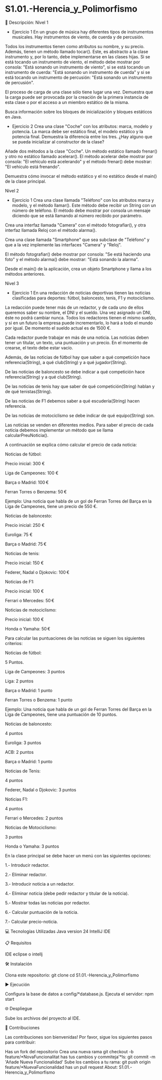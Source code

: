 # S1.01.-Herencia_y_Polimorfismo
📄 Descripción: Nivel 1
- Ejercicio 1
En un grupo de música hay diferentes tipos de instrumentos musicales. Hay instrumentos de viento, de cuerda y de percusión.

Todos los instrumentos tienen como atributos su nombre, y su precio. Además, tienen un método llamado tocar(). Este, es abstracto a la clase instrumento y, por lo tanto, debe implementarse en las clases hijas. Si se está tocando un instrumento de viento, el método debe mostrar por consola: "Está sonando un instrumento de viento", si se está tocando un instrumento de cuerda: "Está sonando un instrumento de cuerda" y si se está tocando un instrumento de percusión: "Está sonando un instrumento de percusión".


El proceso de carga de una clase sólo tiene lugar una vez. Demuestra que la carga puede ser provocada por la creación de la primera instancia de esta clase o por el acceso a un miembro estático de la misma.

Busca información sobre los bloques de inicialización y bloques estáticos en Java.

- Ejercicio 2
Crea una clase "Coche" con los atributos: marca, modelo y potencia. La marca debe ser estático final, el modelo estático y la potencia final. Demuestra la diferencia entre los tres. ¿Hay alguno que se pueda inicializar al constructor de la clase?

Añade dos métodos a la clase "Coche". Un método estático llamado frenar() y otro no estático llamado acelerar(). El método acelerar debe mostrar por consola: "El vehículo está acelerando" y el método frenar() debe mostrar: "El vehículo está frenando".

Demuestra cómo invocar el método estático y el no estático desde el main() de la clase principal.

Nivel 2

- Ejercicio 1
Crea una clase llamada "Teléfono" con los atributos marca y modelo, y el método llamar(). Este método debe recibir un String con un número de teléfono. El método debe mostrar por consola un mensaje diciendo que se está llamando al número recibido por parámetro.

Crea una interfaz llamada "Camera" con el método fotografiar(), y otra interfaz llamada Reloj con el método alarma().

Crea una clase llamada "Smartphone" que sea subclase de "Teléfono" y que a la vez implemente las interfaces "Camera" y "Reloj".

El método fotografiar() debe mostrar por consola: "Se está haciendo una foto" y el método alarma() debe mostrar: "Está sonando la alarma".

Desde el main() de la aplicación, crea un objeto Smartphone y llama a los métodos anteriores.

Nivel 3
- Ejercicio 1
En una redacción de noticias deportivas tienen las noticias clasificadas para deportes: fútbol, baloncesto, tenis, F1 y motociclismo.

La redacción puede tener más de un redactor, y de cada uno de ellos queremos saber su nombre, el DNI y el sueldo. Una vez asignado un DNI, éste no podrá cambiar nunca. Todos los redactores tienen el mismo sueldo, y si en un futuro la empresa puede incrementarlo, lo hará a todo el mundo por igual. De momento el sueldo actual es de 1500 €.

Cada redactor puede trabajar en más de una noticia. Las noticias deben tener un titular, un texto, una puntuación y un precio. En el momento de crearse, el texto debe estar vacío.

Además, de las noticias de fútbol hay que saber a qué competición hace referencia(String), a qué club(String) y a qué jugador(String).

De las noticias de baloncesto se debe indicar a qué competición hace referencia(String) y a qué club(String).

De las noticias de tenis hay que saber de qué competición(String) hablan y de qué tenistas(String).

De las noticias de F1 debemos saber a qué escudería(String) hacen referencia.

De las noticias de motociclismo se debe indicar de qué equipo(String) son.

Las noticias se venden en diferentes medios. Para saber el precio de cada noticia debemos implementar un método que se llama calcularPreuNoticia().

A continuación se explica cómo calcular el precio de cada noticia:

Noticias de fútbol:

Precio inicial: 300 €

Liga de Campeones: 100 €

Barça o Madrid: 100 €

Ferran Torres o Benzema: 50 €


Ejemplo: Una noticia que habla de un gol de Ferran Torres del Barça en la Liga de Campeones, tiene un precio de 550 €.

Noticias de baloncesto:

Precio inicial: 250 €

Euroliga: 75 €

Barça o Madrid: 75 €


Noticias de tenis:

Precio inicial: 150 €

Federer, Nadal o Djokovic: 100 €


Noticias de F1:

Precio inicial: 100 €

Ferrari o Mercedes: 50 €


Noticias de motociclismo:

Precio inicial: 100 €

Honda o Yamaha: 50 €


Para calcular las puntuaciones de las noticias se siguen los siguientes criterios:

Noticias de fútbol:

5 Puntos.

Liga de Campeones: 3 puntos

Liga: 2 puntos

Barça o Madrid: 1 punto

Ferran Torres o Benzema: 1 punto

Ejemplo: Una noticia que habla de un gol de Ferran Torres del Barça en la Liga de Campeones, tiene una puntuación de 10 puntos.


Noticias de baloncesto:

4 puntos

Euroliga: 3 puntos

ACB: 2 puntos

Barça o Madrid: 1 punto


Noticias de Tenis:

4 puntos

Federer, Nadal o Djokovic: 3 puntos


Noticias F1:

4 puntos

Ferrari o Mercedes: 2 puntos


Noticias de Motociclismo:

3 puntos

Honda o Yamaha: 3 puntos


En la clase principal se debe hacer un menú con las siguientes opciones:

1.- Introducir redactor.

2.- Eliminar redactor.

3.- Introducir noticia a un redactor.

4.- Eliminar noticia (debe pedir redactor y titular de la noticia).

5.- Mostrar todas las noticias por redactor.

6.- Calcular puntuación de la noticia.

7.- Calcular precio-noticia.

💻 Tecnologías Utilizadas
 Java version 24 
IntelliJ IDE

📋 Requisitos

IDE eclipse o intellj 

🛠️ Instalación

Clona este repositorio: git clone 
cd S1.01.-Herencia_y_Polimorfismo

▶️ Ejecución

Configura la base de datos a config/*database.js. Ejecuta el servidor: npm start

🌐 Despliegue

Sube los archivos del proyecto al IDE.

🤝 Contribuciones

Las contribuciones son bienvenidas! Por favor, sigue los siguientes pasos para contribuir:

Has un fork del repositorio Crea una nueva rama git checkout -b feature/*NovaFuncionalitat has tus cambios y commiteja'*ls: git commit -m 'Añade Nueva Funcionalidad' Sube los cambios a tu rama: git push origin feature/*NuevaFuncionalidad has un pull request About: S1.01.-Herencia_y_Polimorfismo
